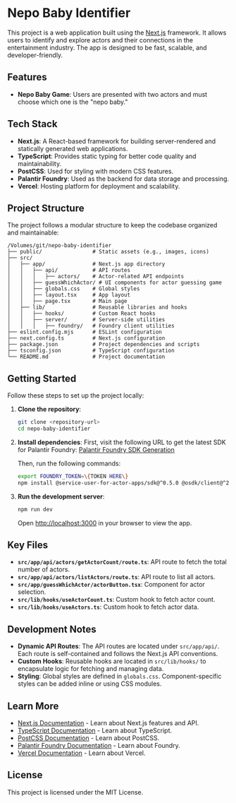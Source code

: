 # Nepo Baby Identifier

This project is a web application built using the [Next.js](https://nextjs.org) framework. It allows users to identify and explore actors and their connections in the entertainment industry. The app is designed to be fast, scalable, and developer-friendly.

## Features

- **Nepo Baby Game**: Users are presented with two actors and must choose which one is the "nepo baby."

## Tech Stack

- **Next.js**: A React-based framework for building server-rendered and statically generated web applications.
- **TypeScript**: Provides static typing for better code quality and maintainability.
- **PostCSS**: Used for styling with modern CSS features.
- **Palantir Foundry**: Used as the backend for data storage and processing.
- **Vercel**: Hosting platform for deployment and scalability.

## Project Structure

The project follows a modular structure to keep the codebase organized and maintainable:

```
/Volumes/git/nepo-baby-identifier
├── public/                # Static assets (e.g., images, icons)
├── src/
│   ├── app/               # Next.js app directory
│   │   ├── api/           # API routes
│   │   │   ├── actors/    # Actor-related API endpoints
│   │   ├── guessWhichActor/ # UI components for actor guessing game
│   │   ├── globals.css    # Global styles
│   │   ├── layout.tsx     # App layout
│   │   ├── page.tsx       # Main page
│   ├── lib/               # Reusable libraries and hooks
│   │   ├── hooks/         # Custom React hooks
│   │   ├── server/        # Server-side utilities
│   │   │   ├── foundry/   # Foundry client utilities
├── eslint.config.mjs      # ESLint configuration
├── next.config.ts         # Next.js configuration
├── package.json           # Project dependencies and scripts
├── tsconfig.json          # TypeScript configuration
└── README.md              # Project documentation
```

## Getting Started

Follow these steps to set up the project locally:

1. **Clone the repository**:

   ```bash
   git clone <repository-url>
   cd nepo-baby-identifier
   ```

2. **Install dependencies**:
   First, visit the following URL to get the latest SDK for Palantir Foundry:
   [Palantir Foundry SDK Generation](https://magic.usw-3.palantirfoundry.com/workspace/developer-console/app/ri.third-party-applications.main.application.1adb359a-e205-404f-88f1-025f022e27de/sdk/generation?packageType=npm)

   Then, run the following commands:

   ```bash
   export FOUNDRY_TOKEN=\{TOKEN HERE\}
   npm install @service-user-for-actor-apps/sdk@^0.5.0 @osdk/client@^2.1.5 @osdk/oauth@^1.0.0 @osdk/foundry@latest
   ```

3. **Run the development server**:

   ```bash
   npm run dev
   ```

   Open [http://localhost:3000](http://localhost:3000) in your browser to view the app.

## Key Files

- **`src/app/api/actors/getActorCount/route.ts`**: API route to fetch the total number of actors.
- **`src/app/api/actors/listActors/route.ts`**: API route to list all actors.
- **`src/app/guessWhichActor/actorButton.tsx`**: Component for actor selection.
- **`src/lib/hooks/useActorCount.ts`**: Custom hook to fetch actor count.
- **`src/lib/hooks/useActors.ts`**: Custom hook to fetch actor data.

## Development Notes

- **Dynamic API Routes**: The API routes are located under `src/app/api/`. Each route is self-contained and follows the Next.js API conventions.
- **Custom Hooks**: Reusable hooks are located in `src/lib/hooks/` to encapsulate logic for fetching and managing data.
- **Styling**: Global styles are defined in `globals.css`. Component-specific styles can be added inline or using CSS modules.

## Learn More

- [Next.js Documentation](https://nextjs.org/docs) - Learn about Next.js features and API.
- [TypeScript Documentation](https://www.typescriptlang.org/docs/) - Learn about TypeScript.
- [PostCSS Documentation](https://postcss.org/) - Learn about PostCSS.
- [Palantir Foundry Documentation](https://www.palantir.com/platforms/foundry/) - Learn about Foundry.
- [Vercel Documentation](https://vercel.com/docs) - Learn about Vercel.

## License

This project is licensed under the MIT License.
